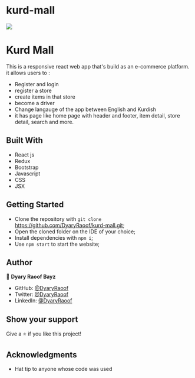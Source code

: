 # kurd-mall

![](https://img.shields.io/badge/Microverse-blueviolet)

# Kurd Mall

This is a responsive react web app that's build as an e-commerce platform. it allows users to : 
- Register and login
- register a store
- create items in that store
- become a driver
- Change langauge of the app between English and Kurdish
- it has page like home page with header and footer, item detail, store detail, search and more.

<!-- ![screenshot](./screenshot1.png) -->

<!-- ![screenshot](./screenshot2.png) -->

## Built With

- React js
- Redux
- Bootstrap
- Javascript
- CSS
- JSX

<!-- ## Live Demo
[Live Demo](https://objective-pasteur-0b310b.netlify.app/)

## Demo Video
[Demo Video](https://www.loom.com/share/6b894b02e57d472cb6eb2375e188fa11) -->

## Getting Started

- Clone the repository with `git clone` https://github.com/DyaryRaoof/kurd-mall.git;
- Open the cloned folder on the IDE of your choice;
- Install dependencies with `npm i`;
- Use `npm start` to start the website;
<!-- - Use `npm test` to run tests; -->

## Author
👤 **Dyary Raoof Bayz**

- GitHub: [@DyaryRaoof](https://github.com/DyaryRaoof)
- Twitter: [@DyaryRaoof](https://twitter.com/DyaryRaoof)
- LinkedIn: [@DyaryRaoof](https://linkedin.com/in/DyaryRaoof)


<!-- ## 🤝 Contributing

Contributions, issues, and feature requests are welcome!

Feel free to check the [issues page](https://github.com/DyaryRaoof/the-covid-datacenter/issues). -->

## Show your support

Give a ⭐️ if you like this project!

## Acknowledgments

- Hat tip to anyone whose code was used

<!-- ## 📝 License

This project is [MIT](./MIT.md) licensed. -->

